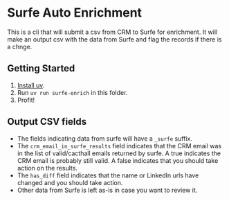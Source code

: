 # Surfe Auto Enrichment

This is a cli that will submit a csv from CRM to Surfe for enrichment.
It will make an output csv with the data from Surfe and flag the records if there is a chnge.

## Getting Started

1. [Install uv](https://docs.astral.sh/uv/getting-started/installation/).
2. Run `uv run surfe-enrich` in this folder.
3. Profit!

## Output CSV fields

- The fields indicating data from surfe will have a `_surfe` suffix.
- The `crm_email_in_surfe_results` field indicates that the CRM email was in the list of valid/cacthall emails returned by surfe.
A true indicates the CRM email is probably still valid. A false indicates that you should take action on the results.
- The `has_diff` field indicates that the name or LinkedIn urls have changed and you should take action.
- Other data from Surfe is left as-is in case you want to review it.
